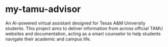 # my-tamu-advisor
An AI-powered virtual assistant designed for Texas A&amp;M University students. This project aims to deliver information from across official TAMU websites and documentation, acting as a smart counselor to help students navigate their academic and campus life.
